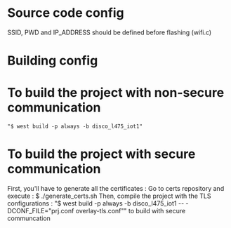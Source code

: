 # Source code config
SSID, PWD and IP_ADDRESS should be defined before flashing (wifi.c)

# Building config
To build the project with non-secure communication
=============

    "$ west build -p always -b disco_l475_iot1"


To build the project with secure communication
=============

First, you'll have to generate all the certificates :
    Go to certs repository and execute : $ ./generate_certs.sh
Then, compile the project with the TLS configurations :
    "$ west build -p always -b disco_l475_iot1 -- -DCONF_FILE="prj.conf overlay-tls.conf"" to build with secure communcation





